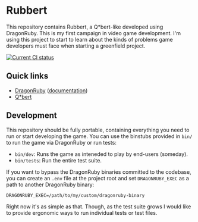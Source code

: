 # Rubbert

This repository contains Rubbert, a Q*bert-like developed using DragonRuby. This
is my first campaign in video game development. I'm using this project to start
to learn about the kinds of problems game developers must face when starting a
greenfield project.

[![Current CI status][ci-status-badge]][ci-workflow-yml]

[ci-status-badge]: https://github.com/benjaminwil/rubbert/actions/workflows/ci.yml/badge.svg
[ci-workflow-yml]: https://github.com/benjaminwil/rubbert/actions/workflows/ci.yml

## Quick links

- [DragonRuby][dr] ([documentation][dr-docs])
- [Q*bert][qb]

[dr]: https://dragonruby.org
[dr-docs]: https://docs.dragonruby.org
[qb]: https://en.wikipedia.org/wiki/Q*bert

## Development

This repository should be fully portable, containing everything you need to run
or start developing the game. You can use the binstubs provided in `bin/` to run
the game via DragonRuby or run tests:

  - `bin/dev`: Runs the game as inteneded to play by end-users (someday).
  - `bin/tests`: Run the entire test suite.

If you want to bypass the DragonRuby binaries committed to the codebase, you can
create an `.env` file at the project root and set `DRAGONRUBY_EXEC` as a path to
another DragonRuby binary:

    DRAGONRUBY_EXEC=/path/to/my/custom/dragonruby-binary

Right now it's as simple as that. Though, as the test suite grows I would like
to provide ergonomic ways to run individual tests or test files.
